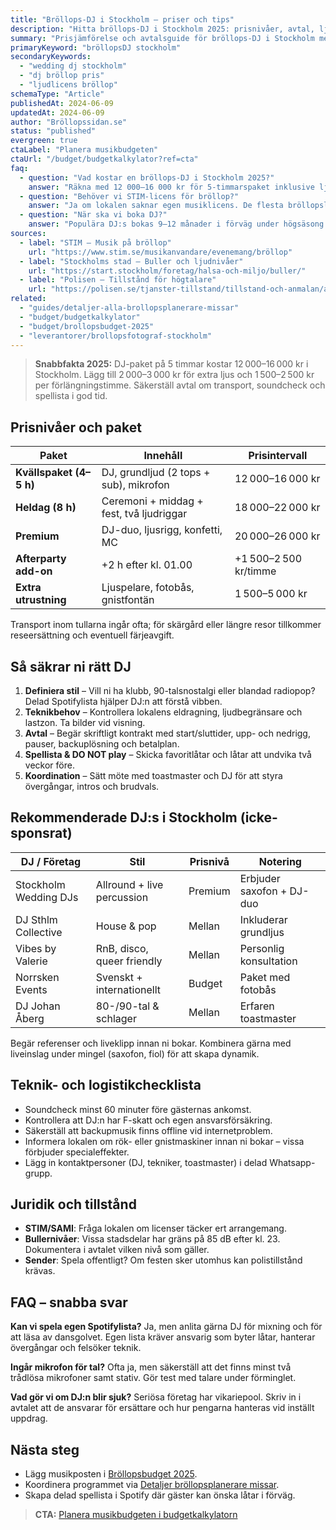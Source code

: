 ```yaml
---
title: "Bröllops-DJ i Stockholm – priser och tips"
description: "Hitta bröllops-DJ i Stockholm 2025: prisnivåer, avtal, ljudkrav och exempel på populära DJ:s för dansgolvet."
summary: "Prisjämförelse och avtalsguide för bröllops-DJ i Stockholm med rekommenderade profiler, teknikchecklista och tips för licenser."
primaryKeyword: "bröllopsDJ stockholm"
secondaryKeywords:
  - "wedding dj stockholm"
  - "dj bröllop pris"
  - "ljudlicens bröllop"
schemaType: "Article"
publishedAt: 2024-06-09
updatedAt: 2024-06-09
author: "Bröllopssidan.se"
status: "published"
evergreen: true
ctaLabel: "Planera musikbudgeten"
ctaUrl: "/budget/budgetkalkylator?ref=cta"
faq:
  - question: "Vad kostar en bröllops-DJ i Stockholm 2025?"
    answer: "Räkna med 12 000–16 000 kr för 5-timmarspaket inklusive ljud i Stockholmsområdet. Premiumpaket med ljusrigg, MC och sena timmar kan gå upp till 22 000 kr."
  - question: "Behöver vi STIM-licens för bröllop?"
    answer: "Ja om lokalen saknar egen musiklicens. De flesta bröllopslokaler har avtal med STIM/SAMI, men kontrollera i kontraktet och budgetera annars ca 700–1 000 kr."
  - question: "När ska vi boka DJ?"
    answer: "Populära DJ:s bokas 9–12 månader i förväg under högsäsong. För vinterbröllop räcker ofta 6 månader."
sources:
  - label: "STIM – Musik på bröllop"
    url: "https://www.stim.se/musikanvandare/evenemang/bröllop"
  - label: "Stockholms stad – Buller och ljudnivåer"
    url: "https://start.stockholm/foretag/halsa-och-miljo/buller/"
  - label: "Polisen – Tillstånd för högtalare"
    url: "https://polisen.se/tjanster-tillstand/tillstand-och-anmalan/allman-sammankomst/"
related:
  - "guides/detaljer-alla-brollopsplanerare-missar"
  - "budget/budgetkalkylator"
  - "budget/brollopsbudget-2025"
  - "leverantorer/brollopsfotograf-stockholm"
---
```


> **Snabbfakta 2025:** DJ-paket på 5 timmar kostar 12 000–16 000 kr i Stockholm. Lägg till 2 000–3 000 kr för extra ljus och 1 500–2 500 kr per förlängningstimme. Säkerställ avtal om transport, soundcheck och spellista i god tid.

## Prisnivåer och paket

| Paket                     | Innehåll                                        | Prisintervall |
| ------------------------- | ----------------------------------------------- | ------------- |
| **Kvällspaket (4–5 h)**   | DJ, grundljud (2 tops + sub), mikrofon          | 12 000–16 000 kr |
| **Heldag (8 h)**          | Ceremoni + middag + fest, två ljudriggar        | 18 000–22 000 kr |
| **Premium**               | DJ-duo, ljusrigg, konfetti, MC                  | 20 000–26 000 kr |
| **Afterparty add-on**     | +2 h efter kl. 01.00                            | +1 500–2 500 kr/timme |
| **Extra utrustning**      | Ljuspelare, fotobås, gnistfontän                 | 1 500–5 000 kr |

Transport inom tullarna ingår ofta; för skärgård eller längre resor tillkommer reseersättning och eventuell färjeavgift.

## Så säkrar ni rätt DJ

1. **Definiera stil** – Vill ni ha klubb, 90-talsnostalgi eller blandad radiopop? Delad Spotifylista hjälper DJ:n att förstå vibben.
2. **Teknikbehov** – Kontrollera lokalens eldragning, ljudbegränsare och lastzon. Ta bilder vid visning.
3. **Avtal** – Begär skriftligt kontrakt med start/sluttider, upp- och nedrigg, pauser, backuplösning och betalplan.
4. **Spellista & DO NOT play** – Skicka favoritlåtar och låtar att undvika två veckor före.
5. **Koordination** – Sätt möte med toastmaster och DJ för att styra övergångar, intros och brudvals.

## Rekommenderade DJ:s i Stockholm (icke-sponsrat)

| DJ / Företag          | Stil                       | Prisnivå | Notering |
| --------------------- | -------------------------- | -------- | -------- |
| Stockholm Wedding DJs | Allround + live percussion | Premium  | Erbjuder saxofon + DJ-duo |
| DJ Sthlm Collective   | House & pop                | Mellan   | Inkluderar grundljus |
| Vibes by Valerie      | RnB, disco, queer friendly | Mellan   | Personlig konsultation |
| Norrsken Events       | Svenskt + internationellt  | Budget   | Paket med fotobås |
| DJ Johan Åberg        | 80-/90-tal & schlager      | Mellan   | Erfaren toastmaster |

Begär referenser och liveklipp innan ni bokar. Kombinera gärna med liveinslag under mingel (saxofon, fiol) för att skapa dynamik.

## Teknik- och logistikchecklista

- Soundcheck minst 60 minuter före gästernas ankomst.
- Kontrollera att DJ:n har F-skatt och egen ansvarsförsäkring.
- Säkerställ att backupmusik finns offline vid internetproblem.
- Informera lokalen om rök- eller gnistmaskiner innan ni bokar – vissa förbjuder specialeffekter.
- Lägg in kontaktpersoner (DJ, tekniker, toastmaster) i delad Whatsapp-grupp.

## Juridik och tillstånd

- **STIM/SAMI**: Fråga lokalen om licenser täcker ert arrangemang.
- **Bullernivåer**: Vissa stadsdelar har gräns på 85 dB efter kl. 23. Dokumentera i avtalet vilken nivå som gäller.
- **Sender**: Spela offentligt? Om festen sker utomhus kan polistillstånd krävas.

## FAQ – snabba svar

**Kan vi spela egen Spotifylista?**
Ja, men anlita gärna DJ för mixning och för att läsa av dansgolvet. Egen lista kräver ansvarig som byter låtar, hanterar övergångar och felsöker teknik.

**Ingår mikrofon för tal?**
Ofta ja, men säkerställ att det finns minst två trådlösa mikrofoner samt stativ. Gör test med talare under förminglet.

**Vad gör vi om DJ:n blir sjuk?**
Seriösa företag har vikariepool. Skriv in i avtalet att de ansvarar för ersättare och hur pengarna hanteras vid inställt uppdrag.

## Nästa steg

- Lägg musikposten i [Bröllopsbudget 2025](/budget/brollopsbudget-2025/).
- Koordinera programmet via [Detaljer bröllopsplanerare missar](/guides/detaljer-alla-brollopsplanerare-missar/).
- Skapa delad spellista i Spotify där gäster kan önska låtar i förväg.

> **CTA:** [Planera musikbudgeten i budgetkalkylatorn](/budget/budgetkalkylator?ref=cta)
